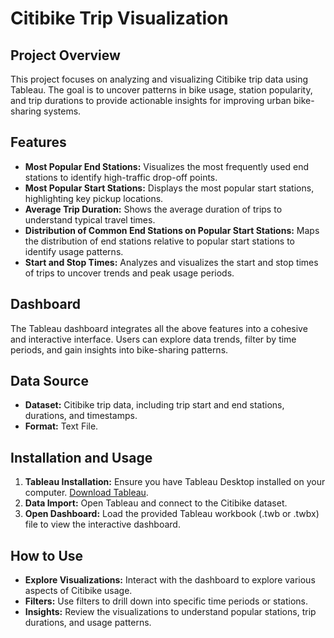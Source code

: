 # Citibike Trip Visualization

## Project Overview

This project focuses on analyzing and visualizing Citibike trip data using Tableau. The goal is to uncover patterns in bike usage, station popularity, and trip durations to provide actionable insights for improving urban bike-sharing systems.

## Features

- **Most Popular End Stations:** Visualizes the most frequently used end stations to identify high-traffic drop-off points.
- **Most Popular Start Stations:** Displays the most popular start stations, highlighting key pickup locations.
- **Average Trip Duration:** Shows the average duration of trips to understand typical travel times.
- **Distribution of Common End Stations on Popular Start Stations:** Maps the distribution of end stations relative to popular start stations to identify usage patterns.
- **Start and Stop Times:** Analyzes and visualizes the start and stop times of trips to uncover trends and peak usage periods.

## Dashboard

The Tableau dashboard integrates all the above features into a cohesive and interactive interface. Users can explore data trends, filter by time periods, and gain insights into bike-sharing patterns.

## Data Source

- **Dataset:** Citibike trip data, including trip start and end stations, durations, and timestamps.
- **Format:** Text File.

## Installation and Usage

1. **Tableau Installation:** Ensure you have Tableau Desktop installed on your computer. [Download Tableau](https://www.tableau.com/products/desktop).
2. **Data Import:** Open Tableau and connect to the Citibike dataset.
3. **Open Dashboard:** Load the provided Tableau workbook (.twb or .twbx) file to view the interactive dashboard.

## How to Use

- **Explore Visualizations:** Interact with the dashboard to explore various aspects of Citibike usage.
- **Filters:** Use filters to drill down into specific time periods or stations.
- **Insights:** Review the visualizations to understand popular stations, trip durations, and usage patterns.
